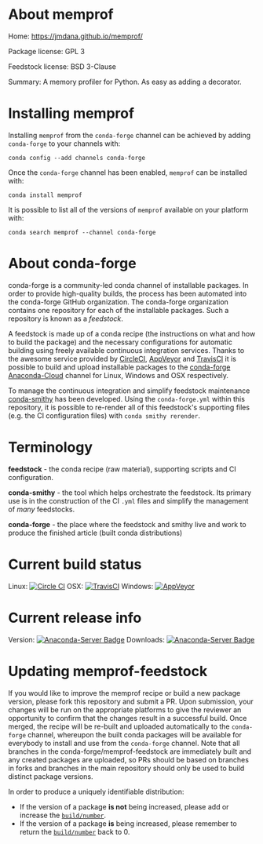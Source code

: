 About memprof
=============

Home: https://jmdana.github.io/memprof/

Package license: GPL 3

Feedstock license: BSD 3-Clause

Summary: A memory profiler for Python. As easy as adding a decorator.



Installing memprof
==================

Installing `memprof` from the `conda-forge` channel can be achieved by adding `conda-forge` to your channels with:

```
conda config --add channels conda-forge
```

Once the `conda-forge` channel has been enabled, `memprof` can be installed with:

```
conda install memprof
```

It is possible to list all of the versions of `memprof` available on your platform with:

```
conda search memprof --channel conda-forge
```



About conda-forge
=================

conda-forge is a community-led conda channel of installable packages.
In order to provide high-quality builds, the process has been automated into the
conda-forge GitHub organization. The conda-forge organization contains one repository
for each of the installable packages. Such a repository is known as a *feedstock*.

A feedstock is made up of a conda recipe (the instructions on what and how to build
the package) and the necessary configurations for automatic building using freely
available continuous integration services. Thanks to the awesome service provided by
[CircleCI](https://circleci.com/), [AppVeyor](http://www.appveyor.com/)
and [TravisCI](https://travis-ci.org/) it is possible to build and upload installable
packages to the [conda-forge](https://anaconda.org/conda-forge)
[Anaconda-Cloud](http://docs.anaconda.org/) channel for Linux, Windows and OSX respectively.

To manage the continuous integration and simplify feedstock maintenance
[conda-smithy](http://github.com/conda-forge/conda-smithy) has been developed.
Using the ``conda-forge.yml`` within this repository, it is possible to re-render all of
this feedstock's supporting files (e.g. the CI configuration files) with ``conda smithy rerender``.


Terminology
===========

**feedstock** - the conda recipe (raw material), supporting scripts and CI configuration.

**conda-smithy** - the tool which helps orchestrate the feedstock.
                   Its primary use is in the construction of the CI ``.yml`` files
                   and simplify the management of *many* feedstocks.

**conda-forge** - the place where the feedstock and smithy live and work to
                  produce the finished article (built conda distributions)

Current build status
====================

Linux: [![Circle CI](https://circleci.com/gh/conda-forge/memprof-feedstock.svg?style=shield)](https://circleci.com/gh/conda-forge/memprof-feedstock)
OSX: [![TravisCI](https://travis-ci.org/conda-forge/memprof-feedstock.svg?branch=master)](https://travis-ci.org/conda-forge/memprof-feedstock)
Windows: [![AppVeyor](https://ci.appveyor.com/api/projects/status/github/conda-forge/memprof-feedstock?svg=True)](https://ci.appveyor.com/project/conda-forge/memprof-feedstock/branch/master)

Current release info
====================
Version: [![Anaconda-Server Badge](https://anaconda.org/conda-forge/memprof/badges/version.svg)](https://anaconda.org/conda-forge/memprof)
Downloads: [![Anaconda-Server Badge](https://anaconda.org/conda-forge/memprof/badges/downloads.svg)](https://anaconda.org/conda-forge/memprof)


Updating memprof-feedstock
==========================

If you would like to improve the memprof recipe or build a new
package version, please fork this repository and submit a PR. Upon submission,
your changes will be run on the appropriate platforms to give the reviewer an
opportunity to confirm that the changes result in a successful build. Once
merged, the recipe will be re-built and uploaded automatically to the
`conda-forge` channel, whereupon the built conda packages will be available for
everybody to install and use from the `conda-forge` channel.
Note that all branches in the conda-forge/memprof-feedstock are
immediately built and any created packages are uploaded, so PRs should be based
on branches in forks and branches in the main repository should only be used to
build distinct package versions.

In order to produce a uniquely identifiable distribution:
 * If the version of a package **is not** being increased, please add or increase
   the [``build/number``](http://conda.pydata.org/docs/building/meta-yaml.html#build-number-and-string).
 * If the version of a package **is** being increased, please remember to return
   the [``build/number``](http://conda.pydata.org/docs/building/meta-yaml.html#build-number-and-string)
   back to 0.
